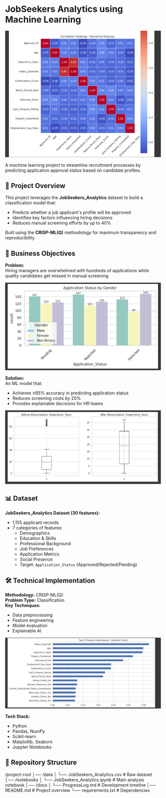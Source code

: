# JobSeekers Analytics using Machine Learning

![Project Banner](images/img1.PNG)

A machine learning project to streamline recruitment processes by predicting application approval status based on candidate profiles.

## 📌 Project Overview

This project leverages the **JobSeekers_Analytics** dataset to build a classification model that:
- Predicts whether a job applicant's profile will be approved
- Identifies key factors influencing hiring decisions
- Reduces manual screening efforts by up to 40%

Built using the **CRISP-ML(Q)** methodology for maximum transparency and reproducibility.

## 🎯 Business Objectives

**Problem:**  
Hiring managers are overwhelmed with hundreds of applications while quality candidates get missed in manual screening.

![Project Banner](images/img2.PNG)

**Solution:**  
An ML model that:
- Achieves ≥85% accuracy in predicting application status
- Reduces screening costs by 20%
- Provides explainable decisions for HR teams

![Project Banner](images/img3.PNG)

## 📊 Dataset

**JobSeekers_Analytics Dataset (30 features):**
- 1,155 applicant records
- 7 categories of features:
  - Demographics
  - Education & Skills
  - Professional Background
  - Job Preferences
  - Application Metrics
  - Social Presence
  - Target: `Application_Status` (Approved/Rejected/Pending)

## 🛠️ Technical Implementation

**Methodology:** CRISP-ML(Q)  
**Problem Type:** Classification  
**Key Techniques:**
- Data preprocessing
- Feature engineering
- Model evaluation
- Explainable AI

![Project Banner](images/img4.PNG)

**Tech Stack:**
- Python
- Pandas, NumPy
- Scikit-learn
- Matplotlib, Seaborn
- Jupyter Notebooks

## 📂 Repository Structure

/project-root
│── /data
│ └── JobSeekers_Analytics.csv # Raw dataset
│── /notebooks
│ └── JobSeekers_Analytics.ipynb # Main analysis notebook
│── /docs
│ └── ProgressLog.md # Development timeline
│── README.md # Project overview
└── requirements.txt # Dependencies
